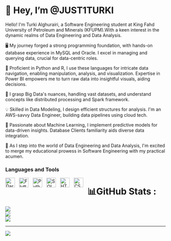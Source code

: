 # 👋 Hey, I’m @JUST1TURKI

 Hello! I'm Turki Alghurairi, a Software Engineering student at King Fahd University of Petroleum and Minerals (KFUPM).With a keen interest in the dynamic realms of Data Engineering and Data Analysis.

🖥️ My journey forged a strong programming foundation, with hands-on database experience in MySQL and Oracle. I excel in managing and querying data, crucial for data-centric roles.

🐍 Proficient in Python and R, I use these languages for intricate data navigation, enabling manipulation, analysis, and visualization. Expertise in Power BI empowers me to turn raw data into insightful visuals, aiding decisions.

🌌 I grasp Big Data's nuances, handling vast datasets, and understand concepts like distributed processing and Spark  framework.

💡 Skilled in Data Modeling, I design efficient structures for analysis. I'm an AWS-savvy Data Engineer, building data pipelines using cloud tech.

🤖 Passionate about Machine Learning, I implement predictive models for data-driven insights. Database Clients familiarity aids diverse data integration.

🚀 As I step into the world of Data Engineering and Data Analysis, I'm excited to merge my educational prowess in Software Engineering with my practical acumen. 
### Languages and Tools
<img align='left' alt="Dart" width="30px" style="padding-right:10px;" src= "https://cdn.jsdelivr.net/gh/devicons/devicon/icons/dart/dart-original.svg"/>
<img align='left' alt="Flutter" width="30px" style="padding-right:10px;" src= "https://cdn.jsdelivr.net/gh/devicons/devicon/icons/flutter/flutter-original.svg"/>
<img align='left' alt="Python" width="30px" style="padding-right:10px;" src="https://cdn.jsdelivr.net/gh/devicons/devicon/icons/python/python-original.svg" />
<img align='left' alt="SQL" width="30px" style="padding-right:10px;" src="https://cdn.jsdelivr.net/gh/devicons/devicon/icons/mysql/mysql-original.svg" />
<img align='left' alt="HTML" width="30px" style="padding-right:10px;" src="https://cdn.jsdelivr.net/gh/devicons/devicon/icons/html5/html5-plain.svg" />
<img align='left' alt="CSS" width="30px" style="padding-right:10px;" src="https://cdn.jsdelivr.net/gh/devicons/devicon/icons/css3/css3-plain.svg" />

# 📊GitHub Stats :
![](https://github-readme-stats.vercel.app/api?username=JUST1TURKI&theme=radical&hide_border=false&include_all_commits=false&count_private=false)<br/>
![](https://github-readme-streak-stats.herokuapp.com/?user=JUST1TURKI&theme=radical&hide_border=false)<br/>
![](https://github-readme-stats.vercel.app/api/top-langs/?username=JUST1TURKI&theme=radical&hide_border=false&include_all_commits=false&count_private=false&layout=compact)

---
[![](https://visitcount.itsvg.in/api?id=JUST1TURKI&icon=0&color=0)](https://visitcount.itsvg.in)

